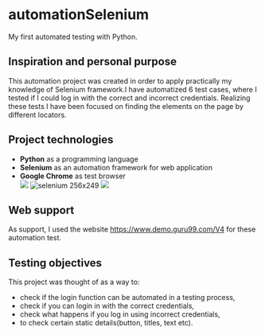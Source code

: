 # automationSelenium
My first automated testing with Python.</br> 


## **Inspiration and personal purpose**</br>

This automation project was created in order to apply practically my knowledge of Selenium framework.I have automatized 6 test cases, where I tested if I could log in with the correct and incorrect credentials. Realizing these tests I have been focused on finding the elements on the page by different locators.</br>


## **Project technologies**</br>

* **Python** as a programming language </br>
* **Selenium** as an automation framework for web application<br/>
* **Google Chrome** as test browser</br>
![](https://upload.wikimedia.org/wikipedia/commons/c/c3/Python-logo-notext.svg)
![selenium 256x249](https://github.com/DeeKinga/automationSelenium/assets/131695090/d77ec2b8-11e2-4e37-9b20-e2c1e7bde6b6)
![](https://upload.wikimedia.org/wikipedia/commons/e/e1/Google_Chrome_icon_%28February_2022%29.svg)</br>


## **Web support**<br/>

As support, I used the website https://www.demo.guru99.com/V4 for these automation test.</br>


## **Testing objectives**</br>

This project was thought of as a way to:</br>
* check if the login function can be automated in a testing process,</br>
* check if you can login in with the correct credentials,</br>
* check what happens if you log in using incorrect credentials,</br>
* to check certain static details(button, titles, text etc).</br>

